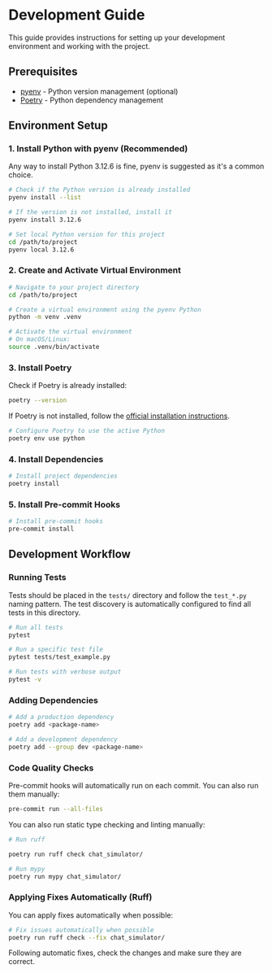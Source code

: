 # Development Guide

This guide provides instructions for setting up your development environment and working with the project.

## Prerequisites

- [pyenv](https://github.com/pyenv/pyenv) - Python version management (optional)
- [Poetry](https://python-poetry.org/) - Python dependency management

## Environment Setup

### 1. Install Python with pyenv (Recommended)
Any way to install Python 3.12.6 is fine, pyenv is suggested as it's a common choice.

```bash
# Check if the Python version is already installed
pyenv install --list

# If the version is not installed, install it
pyenv install 3.12.6

# Set local Python version for this project
cd /path/to/project
pyenv local 3.12.6
```

### 2. Create and Activate Virtual Environment

```bash
# Navigate to your project directory
cd /path/to/project

# Create a virtual environment using the pyenv Python
python -m venv .venv

# Activate the virtual environment
# On macOS/Linux:
source .venv/bin/activate
```

### 3. Install Poetry

Check if Poetry is already installed:

```bash
poetry --version
```

If Poetry is not installed, follow the [official installation instructions](https://python-poetry.org/docs/#installation).

```bash
# Configure Poetry to use the active Python
poetry env use python
```

### 4. Install Dependencies

```bash
# Install project dependencies
poetry install
```

### 5. Install Pre-commit Hooks

```bash
# Install pre-commit hooks
pre-commit install
```

## Development Workflow

### Running Tests

Tests should be placed in the `tests/` directory and follow the `test_*.py` naming pattern. The test discovery is automatically configured to find all tests in this directory.

```bash
# Run all tests
pytest

# Run a specific test file
pytest tests/test_example.py

# Run tests with verbose output
pytest -v
```

### Adding Dependencies

```bash
# Add a production dependency
poetry add <package-name>

# Add a development dependency
poetry add --group dev <package-name>
```

### Code Quality Checks

Pre-commit hooks will automatically run on each commit. You can also run them manually:

```bash
pre-commit run --all-files
```

You can also run static type checking and linting manually:

```bash
# Run ruff

poetry run ruff check chat_simulator/

# Run mypy
poetry run mypy chat_simulator/
```

### Applying Fixes Automatically (Ruff)
You can apply fixes automatically when possible:

```bash
# Fix issues automatically when possible
poetry run ruff check --fix chat_simulator/
```

Following automatic fixes, check the changes and make sure they are correct.
